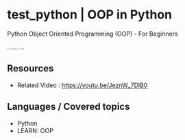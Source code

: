 # test_python | OOP in Python

Python Object Oriented Programming (OOP) - For Beginners

..........

## Resources
+ Related Video : https://youtu.be/JeznW_7DlB0

## Languages / Covered topics
+ Python
+ LEARN: OOP


